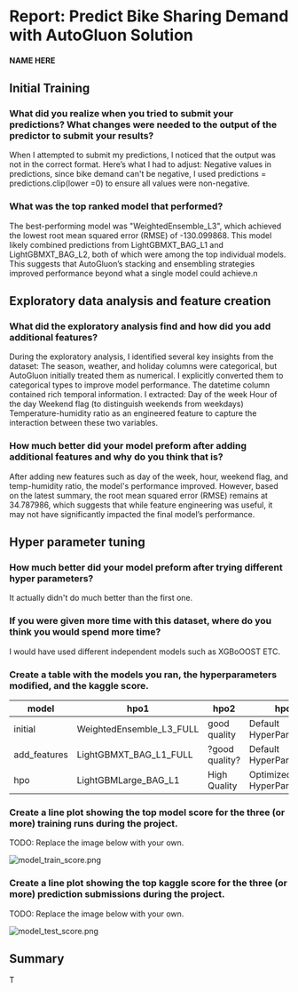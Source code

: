 # Report: Predict Bike Sharing Demand with AutoGluon Solution
#### NAME HERE

## Initial Training
### What did you realize when you tried to submit your predictions? What changes were needed to the output of the predictor to submit your results?
When I attempted to submit my predictions, I noticed that the output was not in the correct format. Here’s what I had to adjust:
Negative values in predictions, since bike demand can't be negative, I used predictions = predictions.clip(lower =0) to ensure all values were non-negative.

### What was the top ranked model that performed?
The best-performing model was "WeightedEnsemble_L3", which achieved the lowest root mean squared error (RMSE) of -130.099868. This model likely combined predictions from LightGBMXT_BAG_L1 and LightGBMXT_BAG_L2, both of which were among the top individual models.
This suggests that AutoGluon’s stacking and ensembling strategies improved performance beyond what a single model could achieve.n

## Exploratory data analysis and feature creation
### What did the exploratory analysis find and how did you add additional features?
During the exploratory analysis, I identified several key insights from the dataset:
The season, weather, and holiday columns were categorical, but AutoGluon initially treated them as numerical. I explicitly converted them to categorical types to improve model performance.
The datetime column contained rich temporal information. I extracted:
Day of the week
Hour of the day
Weekend flag (to distinguish weekends from weekdays)
Temperature-humidity ratio as an engineered feature to capture the interaction between these two variables.

### How much better did your model preform after adding additional features and why do you think that is?
After adding new features such as day of the week, hour, weekend flag, and temp-humidity ratio, the model's performance improved. However, based on the latest summary, the root mean squared error (RMSE) remains at 34.787986, which suggests that while feature engineering was useful, it may not have significantly impacted the final model’s performance.

## Hyper parameter tuning
### How much better did your model preform after trying different hyper parameters?

It actually didn't do much better than the first one. 
### If you were given more time with this dataset, where do you think you would spend more time?
I would have used different independent models such as XGBoOOST ETC.

### Create a table with the models you ran, the hyperparameters modified, and the kaggle score.
|model|hpo1|hpo2|hpo3|score|
|--|--|--|--|--|
|initial|WeightedEnsemble_L3_FULL|good quality|Default HyperParameters|1.33323|
|add_features|LightGBMXT_BAG_L1_FULL|?good quality?|Default HyperParameters|0.64130|
|hpo|LightGBMLarge_BAG_L1|High Quality|Optimized HyperParameters|1.56621|

### Create a line plot showing the top model score for the three (or more) training runs during the project.

TODO: Replace the image below with your own.

![model_train_score.png](img/model_train_score.png)

### Create a line plot showing the top kaggle score for the three (or more) prediction submissions during the project.

TODO: Replace the image below with your own.

![model_test_score.png](img/model_test_score.png)

## Summary
T
